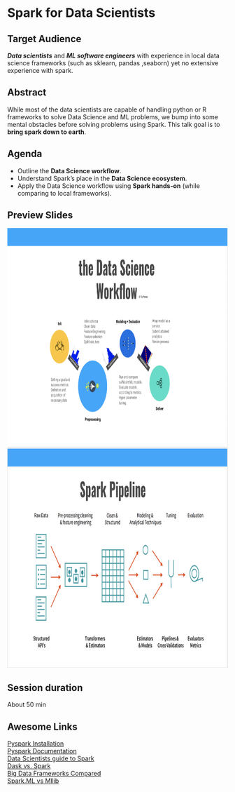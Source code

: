 # Spark for Data Scientists


## Target Audience

***Data scientists*** and ***ML software engineers*** with experience in local data science frameworks (such as sklearn, pandas ,seaborn) yet no extensive experience with spark.

## Abstract

While most of the data scientists are capable of handling python or R frameworks to solve Data Science and ML problems, we bump into some mental obstacles before solving problems using Spark. This talk goal is to **bring spark down to earth**.

## Agenda

- Outline the **Data Science workflow**.
- Understand Spark’s place in the **Data Science ecosystem**.
- Apply the Data Science workflow using **Spark hands-on** (while comparing to local frameworks).

## Preview Slides

<img src="./photos/the_data_science_workflow.png" height="500" />
<img src="./photos/spark_pipeline.png" height="500" />

## Session duration

About 50 min

## Awesome Links

[Pyspark Installation](https://github.com/zipfian/spark-install)<br/>
[Pyspark Documentation](https://spark.apache.org/docs/2.2.0/api/python/index.html)<br/>
[Data Scientists guide to Spark](http://go.databricks.com/hubfs/Landing_pages/DS%20Guide%20to%20Spark/Data-Scientists-Guide-to-Apache-Spark.pdf?t=1514418267665)<br/>
[Dask vs. Spark](https://stackoverflow.com/questions/38882660/at-what-situation-i-can-use-dask-instead-of-apache-spark)<br/>
[Big Data Frameworks Compared](https://www.digitalocean.com/community/tutorials/hadoop-storm-samza-spark-and-flink-big-data-frameworks-compared)<br/>
[Spark.ML vs Mllib](https://www.quora.com/Why-are-there-two-ML-implementations-in-Spark-ML-and-MLlib-and-what-are-their-different-features)<br/>
